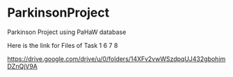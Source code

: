 # ParkinsonProject
Parkinson Project using PaHaW database


Here is the link for Files of Task 1 6 7 8

https://drive.google.com/drive/u/0/folders/14XFv2vwWSzdpqUJ432gbohimDZnQjV9A
